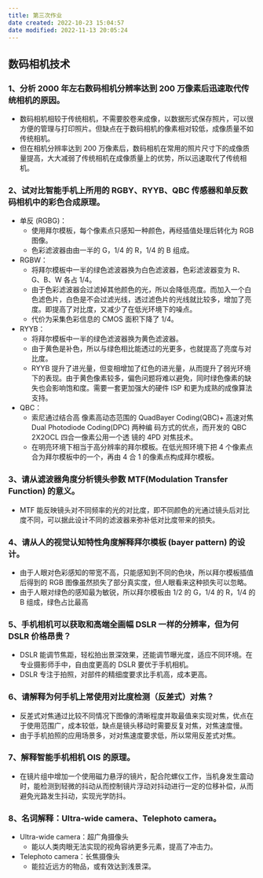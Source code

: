 ```yaml
---
title: 第三次作业
date created: 2022-10-23 15:04:57
date modified: 2022-11-13 20:05:24
---
```


## 数码相机技术

### 1、分析 2000 年左右数码相机分辨率达到 200 万像素后迅速取代传统相机的原因。

- 数码相机相较于传统相机，不需要胶卷来成像，以数据形式保存照片，可以很方便的管理与打印照片。但缺点在于数码相机的像素相对较低，成像质量不如传统相机。
- 但在相机分辨率达到 200 万像素后，数码相机在常用的照片尺寸下的成像质量提高，大大减弱了传统相机在成像质量上的优势，所以迅速取代了传统相机。

### 2、试对比智能手机上所用的 RGBY、RYYB、QBC 传感器和单反数码相机中的彩色合成原理。

- 单反 (RGBG)：
	- 使用拜尔模板，每个像素点只感知一种颜色，再经插值处理后转化为 RGB 图像。
	- 色彩滤波器由由一半的 G，1/4 的 R，1/4 的 B 组成。
- RGBW：
	- 将拜尔模板中一半的绿色滤波器换为白色滤波器，色彩滤波器变为 R、G、B、W 各占 1/4。
	- 由于色彩滤波器会过滤掉其他颜色的光，所以会降低亮度。而加入一个白色滤色片，白色是不会过滤光线，透过滤色片的光线就比较多，增加了亮度。即提高了对比度，又减少了在低光环境下的噪点。
	- 代价为采集色彩信息的 CMOS 面积下降了 1/4。
- RYYB：
	- 将拜尔模板中一半的绿色滤波器换为黄色滤波器。
	- 由于黄色是补色，所以与绿色相比能透过的光更多，也就提高了亮度与对比度。
	- RYYB 提升了进光量，但变相增加了红色的进光量，从而提升了弱光环境下的表现。由于黄色像素较多，偏色问题将难以避免，同时绿色像素的缺失也会影响饱和度。需要一套更加强大的硬件 ISP 和更为成熟的成像算法支持。
- QBC：
	- 索尼通过结合高 像素高动态范围的 QuadBayer Coding(QBC)+ 高速对焦 Dual Photodiode Coding(DPC) 两种编 码方式的优点，而开发的 QBC 2X2OCL 四合一像素公用一个透 镜的 4PD 对焦技术。
	- 在明亮环境下相当于高分辨率的拜尔模板。在低光照环境下把 4 个像素点合为拜尔模板中的一个，再由 4 合 1 的像素点构成拜尔模板。

### 3、请从滤波器角度分析镜头参数 MTF(Modulation Transfer Function) 的意义。

- MTF 能反映镜头对不同频率的光的对比度，即不同颜色的光通过镜头后对比度不同，可以据此设计不同的滤波器来弥补低对比度带来的损失。

### 4、请从人的视觉认知特性角度解释拜尔模板 (bayer pattern) 的设计。

- 由于人眼对色彩感知的带宽不高，只能感知到不同的色块，所以拜尔模板插值后得到的 RGB 图像虽然损失了部分真实度，但人眼看来这种损失可以忽略。
- 由于人眼对绿色的感知最为敏锐，所以拜尔模板由 1/2 的 G，1/4 的 R，1/4 的 B 组成，绿色占比最高

### 5、手机相机可以获取和高端全画幅 DSLR 一样的分辨率，但为何 DSLR 价格昂贵？

- DSLR 能调节焦距，轻松拍出景深效果，还能调节曝光度，适应不同环境。在专业摄影师手中，自由度更高的 DSLR 要优于手机相机。
- DSLR 专注于拍照，对部件的精细度要求比手机高，成本更高。

### 6、请解释为何手机上常使用对比度检测（反差式）对焦？

- 反差式对焦通过比较不同情况下图像的清晰程度并取最值来实现对焦，优点在于使用范围广，成本较低，缺点是镜头移动时需要反复对焦，对焦速度慢。
- 由于手机拍照的应用场景多，对对焦速度要求低，所以常用反差式对焦。

### 7、解释智能手机相机 OIS 的原理。

- 在镜片组中增加一个使用磁力悬浮的镜片，配合陀螺仪工作，当机身发生震动时，能检测到轻微的抖动从而控制镜片浮动对抖动进行一定的位移补偿，从而避免光路发生抖动，实现光学防抖。

### 8、名词解释：Ultra-wide camera、Telephoto camera。

- Ultra-wide camera：超广角摄像头
	- 能以人类肉眼无法实现的视角容纳更多元素，提高了冲击力。
- Telephoto camera：长焦摄像头
	- 能拉近远方的物品，或有效达到浅景深。
